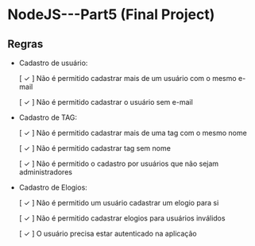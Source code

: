 ﻿# NodeJS---Part5 (Final Project)

## Regras 

- Cadastro de usuário: 
    
    [ ✓ ] Não é permitido cadastrar mais de um usuário com o mesmo e-mail 

    [ ✓ ] Não é permitido cadastrar o usuário sem e-mail 

- Cadastro de TAG:

    [ ✓ ] Não é permitido cadastrar mais de uma tag com o mesmo nome 

    [ ✓ ] Não é permitido cadastrar tag sem nome

    [ ✓ ] Não é permitido o cadastro por usuários que não sejam administradores 

- Cadastro de Elogios: 

    [ ✓ ] Não é permitido um usuário cadastrar um elogio para si

    [ ✓ ] Não é permitido cadastrar elogios para usuários inválidos 

    [ ✓ ] O usuário precisa estar autenticado na aplicação 